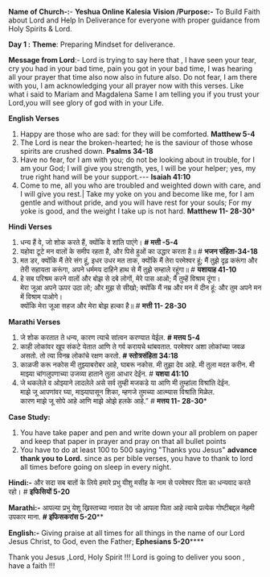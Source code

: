 **Name of Church-:**-  **Yeshua Online Kalesia**
**Vision /Purpose:-**    To Build Faith about Lord and Help In Deliverance for everyone with proper                                       guidance from Holy Spirits & Lord.


**Day 1 :** 
**Theme**: Preparing Mindset for deliverance.

**Message from Lord**:-
	Lord is trying to say here that , I have seen your tear, cry you had in your bad time, pain you got in your bad time, I was hearing all your prayer that time also now also in future also.
	Do not fear, I am there with you, I am acknowledging your all prayer now with this verses.
	Like what i said to Mariam and Magdalena Same I am telling you if you trust your Lord,you will see glory of god with in your Life.
	

**English  Verses**
1. Happy are those who are sad: for they will be comforted. **Matthew 5-4**
2. The Lord is near the broken-hearted; he is the saviour of those whose spirits are crushed down. **Psalms 34-18**
3. Have no fear, for I am with you; do not be looking about in trouble, for I am your God; I will give you strength, yes, I will be your helper; yes, my true right hand will be your support.--- **Isaiah 41:10**
4. Come to me, all you who are troubled and weighted down with care, and I will give you rest.|
	Take my yoke on you and become like me, for I am gentle and without pride, and you will have rest for your souls;
    For my yoke is good, and the weight I take up is not hard. **Matthew 11- 28-30***

**Hindi Verses**
1. धन्य हैं वे, जो शोक करते हैं, क्योंकि वे शांति पाएंगे। **# मत्ती -5-4**
2. यहोवा टूटे मन वालों के समीप रहता है, और पिसे हुओं का उद्धार करता है॥ # **भजन संहिता-34-18**
3. मत डर, क्योंकि मैं तेरे संग हूं, इधर उधर मत ताक, क्योंकि मैं तेरा परमेश्वर हूं; मैं तुझे दृढ़ करूंगा और तेरी सहायता करूंगा, अपने धर्ममय दाहिने हाथ से मैं तुझे सम्हाले रहूंगा॥ # **यशायाह 41-10**
4.  हे सब परिश्रम करने वालों और बोझ से दबे लोगों, मेरे पास आओ; मैं तुम्हें विश्राम दूंगा।  
	मेरा जूआ अपने ऊपर उठा लो; और मुझ से सीखो; क्योंकि मैं नम्र और मन में दीन हूं: और तुम अपने मन में विश्राम पाओगे।  
	क्योंकि मेरा जूआ सहज और मेरा बोझ हल्का है॥ # **मत्ती 11- 28-30**

**Marathi Verses**
1. जे शोक करतात ते धन्य, कारण त्याचे सांत्वन करण्यात येईल.  **# मत्तय  5-4**
2. काही लोकांवर खूप संकटे येतात आणि ते गर्व करायचे थांबवतात. परमेश्वर अशा लोकांच्या जवळ असतो. तो त्या विनम्र लोकांचे रक्षण करतो. **# स्तोत्रसंहिता 34:18**
3.  काळजी करू नकोस मी तुझ्याबरोबर आहे, घाबरू नकोस. मी तुझा देव आहे. मी तुला मदत करीन. मी माझ्या चांगलुपणाच्या उजव्या हाताने तुला आधार देईन. # **यशया 41:10**
4. जे थकलेले व ओझ्याने लादलेले असे सर्व तुम्ही मजकडे या आणि मी तुम्हांला विश्रांति देईन.  
    माझे जू आपणांवर घ्या, माझ्यापासून शिका, म्हणजे तुमच्या आत्म्यास विश्रांति मिळेल.  
    कारण माझे जू सोपे आहे आणि माझे ओझे हलके आहे.” # **मत्तय 11- 28-30***


**Case Study:**
1. You have take paper and pen and write down your all problem on paper and keep that paper in prayer and pray on that all bullet points 
2. You have to do at least 100 to 500 saying "Thanks you Jesus" **advance thank you to Lord.**
    since as per bible verses, you have to thank to lord all times before going on sleep in every night.

**Hindi:-**
और सदा सब बातों के लिये हमारे प्रभु यीशु मसीह के नाम से परमेश्वर पिता का धन्यवाद करते रहो। # **इफिसियों 5-20**

**Marathi:-**
आपल्या प्रभु येशू ख्रिस्ताच्या नावात देव जो आपला पिता आहे त्याचे प्रत्येक गोष्टीबद्दल नेहमी उपकार माना. **# इफिसकरांस 5-20****

**English:-**
Giving praise at all times for all things in the name of our Lord Jesus Christ, to God, even the Father;
**Ephesians 5-20******

Thank you Jesus ,Lord, Holy Spirit !!! Lord is going to deliver you soon , have a faith !!!